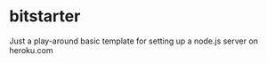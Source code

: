 bitstarter
==========

Just a play-around basic template for setting up a node.js server on heroku.com

